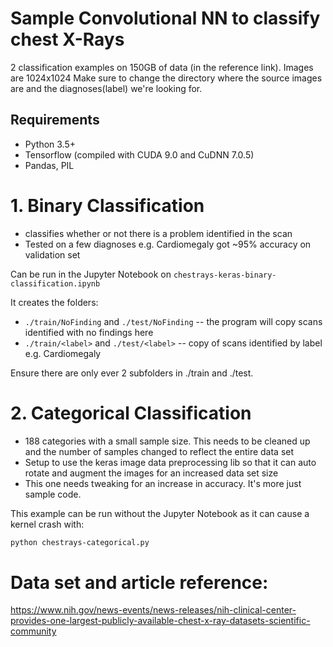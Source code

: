 # Sample Convolutional NN to classify chest X-Rays

2 classification examples on 150GB of data (in the reference link).
Images are 1024x1024
Make sure to change the directory where the source images are and the diagnoses(label) we're looking for.

## Requirements
- Python 3.5+
- Tensorflow (compiled with CUDA 9.0 and CuDNN 7.0.5)
- Pandas, PIL

# 1. Binary Classification
- classifies whether or not there is a problem identified in the scan
- Tested on a few diagnoses e.g. Cardiomegaly got ~95% accuracy on validation set

Can be run in the Jupyter Notebook on `chestrays-keras-binary-classification.ipynb`

It creates the folders: 
- `./train/NoFinding` and `./test/NoFinding` -- the program will copy scans identified with no findings here
- `./train/<label>` and `./test/<label>` -- copy of scans identified by label e.g. Cardiomegaly

Ensure there are only ever 2 subfolders in ./train and ./test.

# 2. Categorical Classification
- 188 categories with a small sample size. This needs to be cleaned up and the number of samples changed to reflect the entire data set
- Setup to use the keras image data preprocessing lib so that it can auto rotate and augment the images for an increased data set size
- This one needs tweaking for an increase in accuracy. It's more just sample code.

This example can be run without the Jupyter Notebook as it can cause a kernel crash with:
```bash
python chestrays-categorical.py
```

# Data set and article reference:
https://www.nih.gov/news-events/news-releases/nih-clinical-center-provides-one-largest-publicly-available-chest-x-ray-datasets-scientific-community